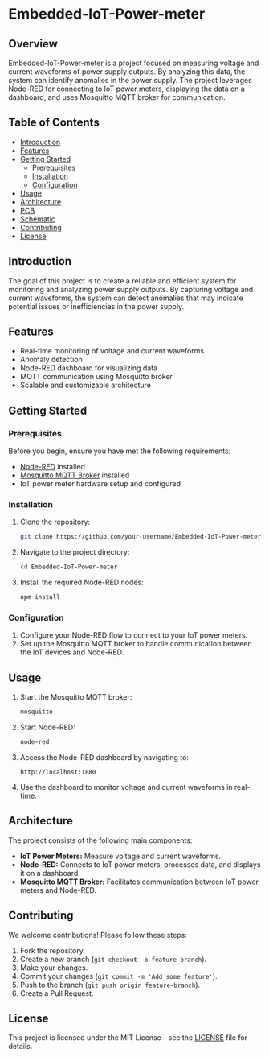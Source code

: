 # Embedded-IoT-Power-meter

## Overview

Embedded-IoT-Power-meter is a project focused on measuring voltage and current waveforms of power supply outputs. By analyzing this data, the system can identify anomalies in the power supply. The project leverages Node-RED for connecting to IoT power meters, displaying the data on a dashboard, and uses Mosquitto MQTT broker for communication.

## Table of Contents

- [Introduction](#introduction)
- [Features](#features)
- [Getting Started](#getting-started)
  - [Prerequisites](#prerequisites)
  - [Installation](#installation)
  - [Configuration](#configuration)
- [Usage](#usage)
- [Architecture](#architecture)
- [PCB](#PCB)
- [Schematic](#Schematic)
- [Contributing](#contributing)
- [License](#license)

## Introduction

The goal of this project is to create a reliable and efficient system for monitoring and analyzing power supply outputs. By capturing voltage and current waveforms, the system can detect anomalies that may indicate potential issues or inefficiencies in the power supply.

## Features

- Real-time monitoring of voltage and current waveforms
- Anomaly detection
- Node-RED dashboard for visualizing data
- MQTT communication using Mosquitto broker
- Scalable and customizable architecture

## Getting Started

### Prerequisites

Before you begin, ensure you have met the following requirements:

- [Node-RED](https://nodered.org/) installed
- [Mosquitto MQTT Broker](https://mosquitto.org/) installed
- IoT power meter hardware setup and configured

### Installation

1. Clone the repository:

    ```bash
    git clone https://github.com/your-username/Embedded-IoT-Power-meter.git
    ```

2. Navigate to the project directory:

    ```bash
    cd Embedded-IoT-Power-meter
    ```

3. Install the required Node-RED nodes:

    ```bash
    npm install
    ```

### Configuration

1. Configure your Node-RED flow to connect to your IoT power meters.
2. Set up the Mosquitto MQTT broker to handle communication between the IoT devices and Node-RED.

## Usage

1. Start the Mosquitto MQTT broker:

    ```bash
    mosquitto
    ```

2. Start Node-RED:

    ```bash
    node-red
    ```

3. Access the Node-RED dashboard by navigating to:

    ```
    http://localhost:1880
    ```

4. Use the dashboard to monitor voltage and current waveforms in real-time.

## Architecture

The project consists of the following main components:

- **IoT Power Meters:** Measure voltage and current waveforms.
- **Node-RED:** Connects to IoT power meters, processes data, and displays it on a dashboard.
- **Mosquitto MQTT Broker:** Facilitates communication between IoT power meters and Node-RED.

## Contributing

We welcome contributions! Please follow these steps:

1. Fork the repository.
2. Create a new branch (`git checkout -b feature-branch`).
3. Make your changes.
4. Commit your changes (`git commit -m 'Add some feature'`).
5. Push to the branch (`git push origin feature-branch`).
6. Create a Pull Request.

## License

This project is licensed under the MIT License - see the [LICENSE](LICENSE) file for details.
